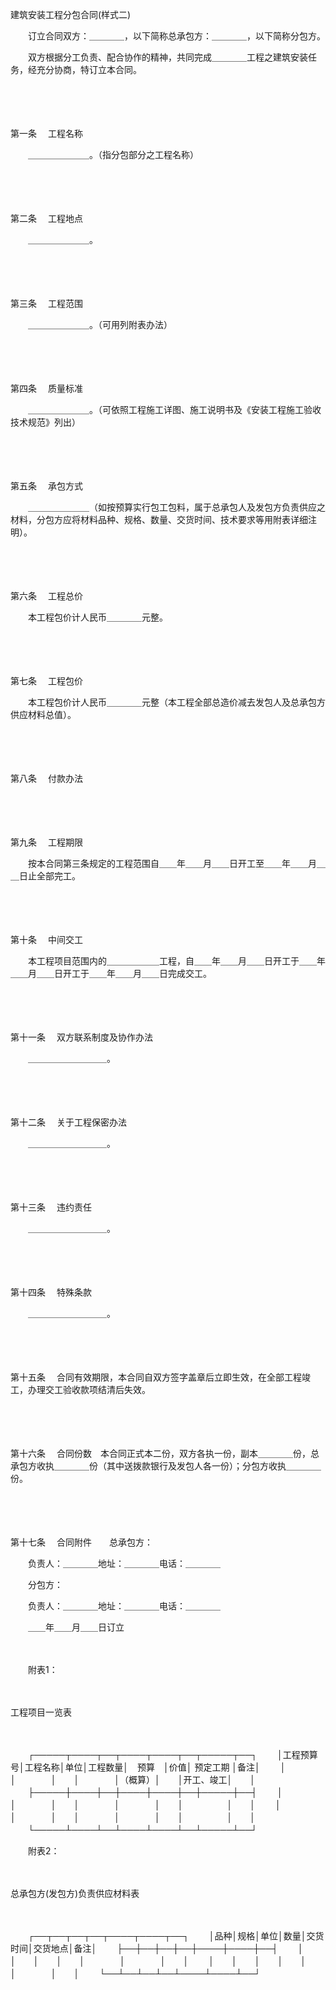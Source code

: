 



建筑安装工程分包合同(样式二)



 

　　订立合同双方：＿＿＿＿，以下简称总承包方：＿＿＿＿，以下简称分包方。

　　双方根据分工负责、配合协作的精神，共同完成＿＿＿＿工程之建筑安装任务，经充分协商，特订立本合同。

　　

　　

第一条
　工程名称

　　＿＿＿＿＿＿＿。（指分包部分之工程名称）

　　

　　

第二条
　工程地点

　　＿＿＿＿＿＿＿。

　　

　　

第三条
　工程范围

　　＿＿＿＿＿＿＿。（可用列附表办法）

　　

　　

第四条
　质量标准

　　＿＿＿＿＿＿＿。（可依照工程施工详图、施工说明书及《安装工程施工验收技术规范》列出）

　　

　　

第五条
　承包方式

　　＿＿＿＿＿＿＿（如按预算实行包工包料，属于总承包人及发包方负责供应之材料，分包方应将材料品种、规格、数量、交货时间、技术要求等用附表详细注明）。

　　

　　

第六条
　工程总价

　　本工程包价计人民币＿＿＿＿元整。

　　

　　

第七条
　工程包价

　　本工程包价计人民币＿＿＿＿元整（本工程全部总造价减去发包人及总承包方供应材料总值）。

　　

　　

第八条
　付款办法

　　

　　

第九条
　工程期限

　　按本合同第三条规定的工程范围自＿＿年＿＿月＿＿日开工至＿＿年＿＿月＿＿日止全部完工。

　　

　　

第十条
　中间交工

　　本工程项目范围内的＿＿＿＿＿＿工程，自＿＿年＿＿月＿＿日开工于＿＿年＿＿月＿＿日开工于＿＿年＿＿月＿＿日完成交工。

　　

　　

第十一条
　双方联系制度及协作办法

　　＿＿＿＿＿＿＿＿＿。

　　

　　

第十二条
　关于工程保密办法

　　＿＿＿＿＿＿＿＿＿。

　　

　　

第十三条
　违约责任

　　＿＿＿＿＿＿＿＿＿。

　　

　　

第十四条
　特殊条款

　　＿＿＿＿＿＿＿＿＿。

　　

　　

第十五条
　合同有效期限，本合同自双方签字盖章后立即生效，在全部工程竣工，办理交工验收款项结清后失效。

　　

　　

第十六条
　合同份数　本合同正式本二份，双方各执一份，副本＿＿＿＿份，总承包方收执＿＿＿＿份（其中送拨款银行及发包人各一份）；分包方收执＿＿＿＿份。

　　

　　

第十七条
　合同附件　　总承包方：

　　负责人：＿＿＿＿地址：＿＿＿＿电话：＿＿＿＿

　　分包方：

　　负责人：＿＿＿＿地址：＿＿＿＿电话：＿＿＿＿

　　＿＿年＿＿月＿＿日订立　　

　　

　　附表1：

　　


 工程项目一览表



　　


　　┌─────┬────┬──┬────┬────┬──┬─────┬──┐
　　│工程预算号│工程名称│单位│工程数量│　预算　│价值│ 预定工期 │备注│
　　│　　　　　│　　　　│　　│　　　　│（概算）│　　│开工、竣工│　　│
　　├─────┼────┼──┼────┼────┼──┼─────┼──┤
　　│　　　　　│　　　　│　　│　　　　│　　　　│　　│　　　　　│　　│
　　│　　　　　│　　　　│　　│　　　　│　　　　│　　│　　　　　│　　│
　　└─────┴────┴──┴────┴────┴──┴─────┴──┘
　　
　　

　　附表2：

　　


 总承包方(发包方)负责供应材料表



　　


　　┌──┬──┬──┬──┬────┬────┬──┐
　　│品种│规格│单位│数量│交货时间│交货地点│备注│
　　├──┼──┼──┼──┼────┼────┼──┤
　　│　　│　　│　　│　　│　　　　│　　　　│　　│
　　│　　│　　│　　│　　│　　　　│　　　　│　　│
　　└──┴──┴──┴──┴────┴────┴──┘
　　

